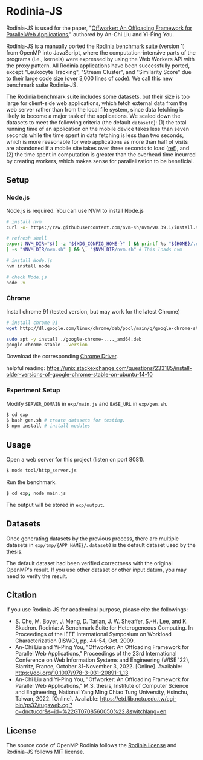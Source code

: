 # Rodinia-JS

Rodinia-JS is used for the paper, "[Offworker: An Offloading Framework for ParallelWeb Applications](#citation)," authored by An-Chi Liu and Yi-Ping You.

Rodinia-JS is a manually ported the [Rodinia benchmark suite](https://www.cs.virginia.edu/rodinia/doku.php?id=start) (version 1) from OpenMP into JavaScript, where the  computation-intensive parts of the programs (i.e., kernels) were expressed by using the Web Workers API with the proxy pattern. All Rodinia applications have been successfully ported, except "Leukocyte Tracking", "Stream Cluster", and "Similarity Score" due to their large code size (over 3,000 lines of code). We call this new benchmark suite Rodinia-JS.

The Rodinia benchmark suite includes some datasets, but their size is too large for client-side web applications, which fetch external data from the web server rather than from the local file system, since data fetching is likely to become a major task of the applications. We scaled down the datasets to meet the following criteria (the default `dataset0`): (1) the total running time of an application on the mobile device takes less than seven seconds while the time spent in data fetching is less than two seconds, which is more reasonable for web applications as more than half of visits are abandoned if a mobile site takes over three seconds to load ([ref](https://developer.chrome.com/blog/search-ads-speed/)), and (2) the time spent in computation is greater than the overhead time incurred by creating workers, which makes sense for parallelization to be beneficial.

## Setup

### Node.js

Node.js is required. You can use NVM to install Node.js

```sh
# install nvm
curl -o- https://raw.githubusercontent.com/nvm-sh/nvm/v0.39.1/install.sh | bash

# refresh shell
export NVM_DIR="$([ -z "${XDG_CONFIG_HOME-}" ] && printf %s "${HOME}/.nvm" || printf %s "${XDG_CONFIG_HOME}/nvm")"
[ -s "$NVM_DIR/nvm.sh" ] && \. "$NVM_DIR/nvm.sh" # This loads nvm

# install Node.js
nvm install node

# check Node.js
node -v
```

### Chrome

Install chrome 91 (tested version, but may work for the latest Chrome)

```sh
# install chrome 91
wget http://dl.google.com/linux/chrome/deb/pool/main/g/google-chrome-stable/google-chrome-stable_91.0.4472.164-1_amd64.deb

sudo apt -y install ./google-chrome-...._amd64.deb
google-chrome-stable --version
```

Download the corresponding [Chrome Driver](https://sites.google.com/chromium.org/driver/downloads?authuser=0).

helpful reading: https://unix.stackexchange.com/questions/233185/install-older-versions-of-google-chrome-stable-on-ubuntu-14-10

### Experiment Setup

Modify `SERVER_DOMAIN` in `exp/main.js` and `BASE_URL` in `exp/gen.sh`.

```sh
$ cd exp
$ bash gen.sh # create datasets for testing.
$ npm install # install modules
```

## Usage

Open a web server for this project (listen on port 8081).

```sh
$ node tool/http_server.js
```

Run the benchmark.

```sh
$ cd exp; node main.js
```

The output will be stored in `exp/output`.

## Datasets

Once generating datasets by the previous process, there are multiple datasets in `exp/tmp/{APP_NAME}/`. `dataset0` is the default dataset used by the thesis.

The default dataset had been verified correctness with the original OpenMP's result. If you use other dataset or other input datum, you may need to verify the result.

## Citation

If you use Rodinia-JS for academical purpose, please cite the followings:

- S. Che, M. Boyer, J. Meng, D. Tarjan, J. W. Sheaffer, S.-H. Lee, and K. Skadron. Rodinia: A Benchmark Suite for Heterogeneous Computing. In Proceedings of the IEEE International Symposium on Workload Characterization (IISWC), pp. 44-54, Oct. 2009.
- An-Chi Liu and Yi-Ping You, "Offworker: An Offloading Framework for Parallel Web Applications," Proceedings of the 23rd International Conference on Web Information Systems and Engineering (WISE '22), Biarritz, France, October 31-November 3, 2022. [Online]. Available: https://doi.org/10.1007/978-3-031-20891-1_13
- An-Chi Liu and Yi-Ping You, "Offworker: An Offloading Framework for Parallel Web Applications," M.S. thesis, Institute of Computer Science and Engineering, National Yang Ming Chiao Tung University, Hsinchu, Taiwan, 2022. [Online]. Available: https://etd.lib.nctu.edu.tw/cgi-bin/gs32/tugsweb.cgi?o=dnctucdr&s=id=%22GT0708560050%22.&switchlang=en

## License

The source code of OpenMP Rodinia follows the [Rodinia license](https://www.cs.virginia.edu/rodinia/doku.php#license) and Rodinia-JS follows MIT license.

